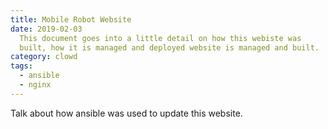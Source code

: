 ```yaml
---
title: Mobile Robot Website 
date: 2019-02-03
  This document goes into a little detail on how this webiste was
  built, how it is managed and deployed website is managed and built. 
category: clowd
tags:
  - ansible
  - nginx
---
```


Talk about how ansible was used to update this website.
